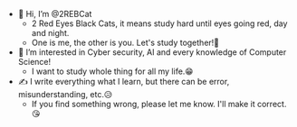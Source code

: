 - 👋 Hi, I’m @2REBCat
  - 2 Red Eyes Black Cats, it means study hard until eyes going red, day and night.
  - One is me, the other is you. Let's study together!🤩
- 👀 I’m interested in Cyber security, AI and every knowledge of Computer Science!
  - I want to study whole thing for all my life.😁
- ✍ I write everything what I learn, but there can be error, misunderstanding, etc.😥
  - If you find something wrong, please let me know. I'll make it correct.😘

<!---
2REBCat/2REBCat is a ✨ special ✨ repository because its `README.md` (this file) appears on your GitHub profile.
You can click the Preview link to take a look at your changes.
--->
